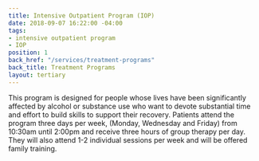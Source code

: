 ```yaml
---
title: Intensive Outpatient Program (IOP)
date: 2018-09-07 16:22:00 -04:00
tags:
- intensive outpatient program
- IOP
position: 1
back_href: "/services/treatment-programs"
back_title: Treatment Programs
layout: tertiary
---
```


This program is designed for people whose lives have been significantly affected by alcohol or substance use who want to devote substantial time and effort to build skills to support their recovery.  Patients attend the program three days per week, (Monday, Wednesday and Friday) from 10:30am until 2:00pm and receive three hours of group therapy per day. They will also attend 1-2 individual sessions per week and will be offered family training.
